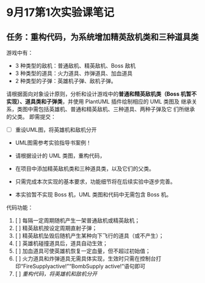 # 9月17第1次实验课笔记
## 任务：重构代码，为系统增加精英敌机类和三种道具类

游戏中有：
- 3 种类型的敌机：普通敌机、精英敌机、Boss 敌机
- 3 种类型的道具：火力道具、炸弹道具、加血道具
- 2 种类型的子弹：英雄机子弹、敌机子弹。
 
请根据面向对象设计原则，分析和设计游戏中的**普通和精英敌机类（Boss
机暂不实现）、道具类和子弹类**，并使用 PlantUML 插件绘制相应的 UML 类图及
继承关系，类图中需包括英雄机、普通和精英敌机、三种道具、两种子弹及它
们所继承的父类。
即需提交：

- [ ] 重设UML图，将英雄机和敌机分开

- UML图需参考实验指导书案例！


- 请根据设计的 UML 类图，重构代码，
- 在项目中添加精英敌机类和三种道具类，以及它们的父类。
- 只需完成本次实现的基本要求，功能细节将在后续实验中逐步完善。
- 本实验暂不实现 Boss 机，UML 类图和代码中无需包含 Boss 机。

代码功能：

1. [ ] 每隔一定周期随机产生一架普通敌机或精英敌机；
2. [ ] 精英敌机按设定周期直射子弹；
3. [ ] 精英敌机坠毁后随机产生某种向下飞行的道具（或不产生）；
4. [ ] 英雄机碰撞道具后，道具自动生效；
5. [ ] 加血道具可使英雄机恢复一定血量，但不超过初始值；
6. [ ] 火力道具和炸弹道具无需具体实现，生效时只需在控制台打印“FireSupplyactive!”“BombSupply active!”语句即可
7. [ ] _重构代码，将英雄机和敌机分开_

